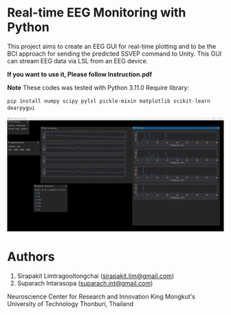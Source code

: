 # Real-time EEG Monitoring with Python

This project aims to create an EEG GUI for real-time plotting and to be the BCI approach for sending the predicted SSVEP command to Unity.
This GUI can stream EEG data via LSL from an EEG device.

**If you want to use it, Please follow Instruction.pdf**   

**Note**
These codes was tested with Python 3.11.0
Require library:
```
pip install numpy scipy pylsl pickle-mixin matplotlib scikit-learn dearpygui
```
![Project Screenshot](Screenshot.png)

# Authors
1. Sirapakit Limtragooltongchai (sirapakit.lim@gmail.com)
2. Suparach Intarasopa (suparach.int@gmail.com)
   
Neuroscience Center for Research and Innovation
King Mongkut's University of Technology Thonburi, Thailand
